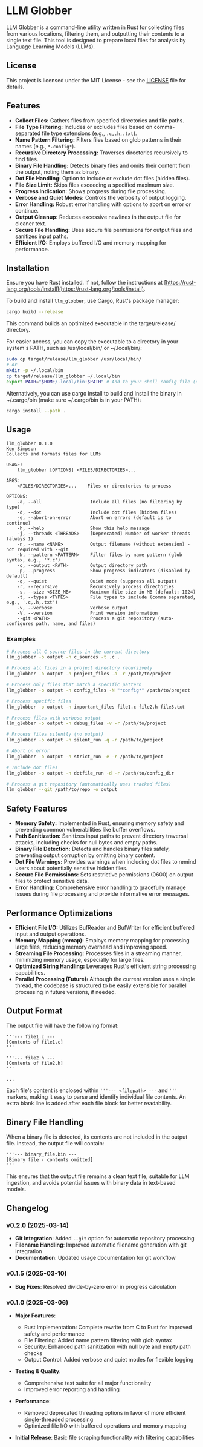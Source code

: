 # LLM Globber

LLM Globber is a command-line utility written in Rust for collecting files from various locations, filtering them, and outputting their contents to a single text file. This tool is designed to prepare local files for analysis by Language Learning Models (LLMs).

## License

This project is licensed under the MIT License - see the [LICENSE](LICENSE) file for details.

## Features

- **Collect Files:** Gathers files from specified directories and file paths.
- **File Type Filtering:** Includes or excludes files based on comma-separated file type extensions (e.g., `.c,.h,.txt`).
- **Name Pattern Filtering:** Filters files based on glob patterns in their names (e.g., `*.config*`).
- **Recursive Directory Processing:** Traverses directories recursively to find files.
- **Binary File Handling:** Detects binary files and omits their content from the output, noting them as binary.
- **Dot File Handling:** Option to include or exclude dot files (hidden files).
- **File Size Limit:** Skips files exceeding a specified maximum size.
- **Progress Indication:** Shows progress during file processing.
- **Verbose and Quiet Modes:** Controls the verbosity of output logging.
- **Error Handling:** Robust error handling with options to abort on error or continue.
- **Output Cleanup:** Reduces excessive newlines in the output file for cleaner text.
- **Secure File Handling:** Uses secure file permissions for output files and sanitizes input paths.
- **Efficient I/O:** Employs buffered I/O and memory mapping for performance.

## Installation

Ensure you have Rust installed. If not, follow the instructions at [https://rust-lang.org/tools/install](https://rust-lang.org/tools/install).

To build and install `llm_globber`, use Cargo, Rust's package manager:

```bash
cargo build --release
```

This command builds an optimized executable in the target/release/ directory.

For easier access, you can copy the executable to a directory in your system's PATH, such as /usr/local/bin/ or ~/.local/bin/:

```bash
sudo cp target/release/llm_globber /usr/local/bin/
# or
mkdir -p ~/.local/bin
cp target/release/llm_globber ~/.local/bin
export PATH="$HOME/.local/bin:$PATH" # Add to your shell config file (e.g., .bashrc, .zshrc)
```

Alternatively, you can use cargo install to build and install the binary in ~/.cargo/bin (make sure ~/.cargo/bin is in your PATH):

```bash
cargo install --path .
```

## Usage

```
llm_globber 0.1.0
Ken Simpson
Collects and formats files for LLMs

USAGE:
    llm_globber [OPTIONS] <FILES/DIRECTORIES>...

ARGS:
    <FILES/DIRECTORIES>...    Files or directories to process

OPTIONS:
    -a, --all                  Include all files (no filtering by type)
    -d, --dot                  Include dot files (hidden files)
    -e, --abort-on-error       Abort on errors (default is to continue)
    -h, --help                 Show this help message
    -j, --threads <THREADS>    [Deprecated] Number of worker threads (always 1)
    -n, --name <NAME>          Output filename (without extension) - not required with --git
    -N, --pattern <PATTERN>    Filter files by name pattern (glob syntax, e.g., '*.c')
    -o, --output <PATH>        Output directory path
    -p, --progress             Show progress indicators (disabled by default)
    -q, --quiet                Quiet mode (suppress all output)
    -r, --recursive            Recursively process directories
    -s, --size <SIZE_MB>       Maximum file size in MB (default: 1024)
    -t, --types <TYPES>        File types to include (comma separated, e.g., '.c,.h,.txt')
    -v, --verbose              Verbose output
    -V, --version              Print version information
    --git <PATH>               Process a git repository (auto-configures path, name, and files)
```

### Examples

```bash
# Process all C source files in the current directory
llm_globber -o output -n c_sources -t .c .

# Process all files in a project directory recursively
llm_globber -o output -n project_files -a -r /path/to/project

# Process only files that match a specific pattern
llm_globber -o output -n config_files -N "*config*" /path/to/project

# Process specific files
llm_globber -o output -n important_files file1.c file2.h file3.txt

# Process files with verbose output
llm_globber -o output -n debug_files -v -r /path/to/project

# Process files silently (no output)
llm_globber -o output -n silent_run -q -r /path/to/project

# Abort on error
llm_globber -o output -n strict_run -e -r /path/to/project

# Include dot files
llm_globber -o output -n dotfile_run -d -r /path/to/config_dir

# Process a git repository (automatically uses tracked files)
llm_globber --git /path/to/repo -o output
```
## Safety Features

- **Memory Safety:** Implemented in Rust, ensuring memory safety and preventing common vulnerabilities like buffer overflows.
- **Path Sanitization:** Sanitizes input paths to prevent directory traversal attacks, including checks for null bytes and empty paths.
- **Binary File Detection:** Detects and handles binary files safely, preventing output corruption by omitting binary content.
- **Dot File Warnings:** Provides warnings when including dot files to remind users about potentially sensitive hidden files.
- **Secure File Permissions:** Sets restrictive permissions (0600) on output files to protect sensitive data.
- **Error Handling:** Comprehensive error handling to gracefully manage issues during file processing and provide informative error messages.

## Performance Optimizations

- **Efficient File I/O:** Utilizes BufReader and BufWriter for efficient buffered input and output operations.
- **Memory Mapping (mmap):** Employs memory mapping for processing large files, reducing memory overhead and improving speed.
- **Streaming File Processing:** Processes files in a streaming manner, minimizing memory usage, especially for large files.
- **Optimized String Handling:** Leverages Rust's efficient string processing capabilities.
- **Parallel Processing (Future):** Although the current version uses a single thread, the codebase is structured to be easily extensible for parallel processing in future versions, if needed.

## Output Format

The output file will have the following format:

```
'''--- file1.c ---
[Contents of file1.c]
'''

'''--- file2.h ---
[Contents of file2.h]
'''

...
```

Each file's content is enclosed within `'''--- <filepath> ---` and `'''` markers, making it easy to parse and identify individual file contents. An extra blank line is added after each file block for better readability.

## Binary File Handling

When a binary file is detected, its contents are not included in the output file. Instead, the output file will contain:

```
'''--- binary_file.bin ---
[Binary file - contents omitted]
'''
```

This ensures that the output file remains a clean text file, suitable for LLM ingestion, and avoids potential issues with binary data in text-based models.

## Changelog

### v0.2.0 (2025-03-14)
- **Git Integration**: Added `--git` option for automatic repository processing
- **Filename Handling**: Improved automatic filename generation with git integration
- **Documentation**: Updated usage documentation for git workflow

### v0.1.5 (2025-03-10)
- **Bug Fixes**: Resolved divide-by-zero error in progress calculation

### v0.1.0 (2025-03-06)
- **Major Features**:
  - Rust Implementation: Complete rewrite from C to Rust for improved safety and performance
  - File Filtering: Added name pattern filtering with glob syntax
  - Security: Enhanced path sanitization with null byte and empty path checks
  - Output Control: Added verbose and quiet modes for flexible logging
  
- **Testing & Quality**:
  - Comprehensive test suite for all major functionality
  - Improved error reporting and handling
  
- **Performance**:
  - Removed deprecated threading options in favor of more efficient single-threaded processing
  - Optimized file I/O with buffered operations and memory mapping
  
- **Initial Release**: Basic file scraping functionality with filtering capabilities
